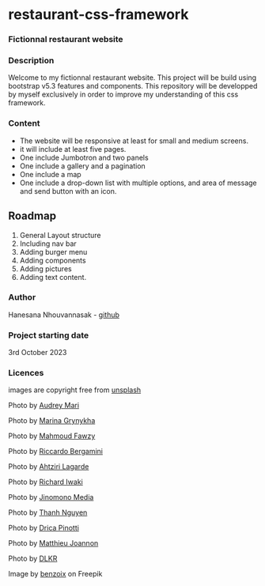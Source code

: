 # restaurant-css-framework
### Fictionnal restaurant website

### Description

Welcome to my fictionnal restaurant website. This project will be build using bootstrap v5.3 features and components.
This repository will be developped by myself exclusively in order to improve my understanding of this css framework.

### Content

* The website will be responsive at least for small and medium screens.
* it will include at least five pages.
* One include Jumbotron and two panels
* One include a gallery and a pagination
* One include a map
* One include a drop-down list with multiple options, and area of message and send button with an icon.

## Roadmap

1. General Layout structure 
2. Including nav bar
3. Adding burger menu
4. Adding components
5. Adding pictures
6. Adding text content.

### Author

Hanesana Nhouvannasak - [github](https://github.com/iota07)

### Project starting date

3rd October 2023

### Licences

images are copyright free from [unsplash](https://unsplash.com/)

Photo by [Audrey Mari](https://unsplash.com/@au_mari_?utm_source=unsplash&utm_medium=referral&utm_content=creditCopyText)

Photo by [Marina Grynykha](https://unsplash.com/@grynykha?utm_source=unsplash&utm_medium=referral&utm_content=creditCopyText)

Photo by [Mahmoud Fawzy](https://unsplash.com/@mahmoud_fawzy100?utm_source=unsplash&utm_medium=referral&utm_content=creditCopyText)

Photo by [Riccardo Bergamini](https://unsplash.com/@deram31?utm_content=creditCopyText&utm_medium=referral&utm_source=unsplash)

Photo by [Ahtziri Lagarde](https://unsplash.com/@ahtziri?utm_content=creditCopyText&utm_medium=referral&utm_source=unsplash)
  
Photo by [Richard Iwaki](https://unsplash.com/@roppongi?utm_content=creditCopyText&utm_medium=referral&utm_source=unsplash)

Photo by [Jinomono Media](https://unsplash.com/@jinomono?utm_content=creditCopyText&utm_medium=referral&utm_source=unsplash)

Photo by [Thanh Nguyen](https://unsplash.com/@flousentimental?utm_content=creditCopyText&utm_medium=referral&utm_source=unsplash)

Photo by [Drica Pinotti](https://unsplash.com/@dricapinotti?utm_content=creditCopyText&utm_medium=referral&utm_source=unsplash)

Photo by [Matthieu Joannon](https://unsplash.com/@matt_j?utm_content=creditCopyText&utm_medium=referral&utm_source=unsplash)

Photo by [DLKR](https://unsplash.com/@thedlkr?utm_content=creditCopyText&utm_medium=referral&utm_source=unsplash)
  

Image by [benzoix](https://www.freepik.com/free-photo/abstract-luxury-gold-yellow-gradient-studio-wall-well-use-as-background-layout-banner-product-presentation_17600686.htm) on Freepik
  

